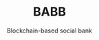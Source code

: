 ---
layout: project
title: BABB
subtitle: Blockchain-based social bank
industry: Financial Technology<br>Services
summary: Core banking infrastructure and full-stack banking application on a private blockchain using smart contracts.
background_color: white

delivery:
    - item: 
        - paragraph: The solution stores customer data within smart contracts on the blockchain and connects customers and banking service providers on a shared network, where the permissions for who can access or use that data is entirely controlled directly by the customer.
    - item: 
        - paragraph: BABB is a multi-sided platform built to provide banking and other financial services to individuals and small businesses. It is a unique opportunity to bring financial inclusion and social cohesion to the widest possible audience, connecting the Beneficiary and the Sender without resorting to unnecessary middlemen or middle-layers of technologies.

testimonial:
    - quote: Applied Blockchain has experience in all levels of development – the blockchain core, the server level, the interface to the web, the interface to mobile – so they look at the end-to-end process to minimise costs, maximise performance and improve scalability.
      author: Guido Branca
      position: Former CEO
      company: BABB
---